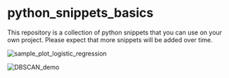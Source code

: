 # python_snippets_basics
This repository is a collection of python snippets that you can use on your own project. 
Please expect that more snippets will be added over time.

![sample_plot_logistic_regression](https://github.com/boyfriendnibluefairy/python_snippets_basics/assets/30497886/06f2eb3e-ba84-48c0-b974-01a9dd7ef5fc)

![DBSCAN_demo](https://github.com/boyfriendnibluefairy/python_snippets_basics/assets/30497886/0a0e1ab9-2eef-47e4-9fc6-9a87df9a7dd7)
